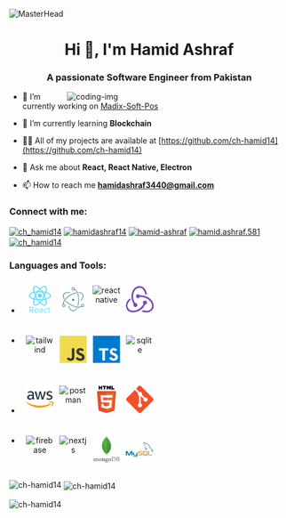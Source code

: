 ![MasterHead](https://indoanalytica.com/static/images/bannerr.gif)
<h1 align="center">Hi 👋, I'm Hamid Ashraf</h1>
<h3 align="center">A passionate Software Engineer from Pakistan</h3>

<img align="right" alt="coding-img" width="400" src="https://camo.githubusercontent.com/7de37139d0b4c1ce40865e799b446c0e963a3dd8fb68d239707237c40604fa3d/68747470733a2f2f63646e2e6472696262626c652e636f6d2f75736572732f3733303730332f73637265656e73686f74732f363538313234332f6176656e746f2e676966">



- 🔭 I’m currently working on [Madix-Soft-Pos](https://github.com/madixsoft/pos-app)

- 🌱 I’m currently learning **Blockchain**

- 👨‍💻 All of my projects are available at [https://github.com/ch-hamid14](https://github.com/ch-hamid14)

- 💬 Ask me about **React, React Native, Electron**

- 📫 How to reach me **hamidashraf3440@gmail.com**

<h3 align="left">Connect with me:</h3>
<p align="left">
<a href="https://twitter.com/ch_hamid14" target="blank"><img align="center" src="https://raw.githubusercontent.com/rahuldkjain/github-profile-readme-generator/master/src/images/icons/Social/twitter.svg" alt="ch_hamid14" height="30" width="40" /></a>
<a href="https://linkedin.com/in/hamidashraf14" target="blank"><img align="center" src="https://raw.githubusercontent.com/rahuldkjain/github-profile-readme-generator/master/src/images/icons/Social/linked-in-alt.svg" alt="hamidashraf14" height="30" width="40" /></a>
<a href="https://stackoverflow.com/users/hamid-ashraf" target="blank"><img align="center" src="https://raw.githubusercontent.com/rahuldkjain/github-profile-readme-generator/master/src/images/icons/Social/stack-overflow.svg" alt="hamid-ashraf" height="30" width="40" /></a>
<a href="https://fb.com/hamid.ashraf.581" target="blank"><img align="center" src="https://raw.githubusercontent.com/rahuldkjain/github-profile-readme-generator/master/src/images/icons/Social/facebook.svg" alt="hamid.ashraf.581" height="30" width="40" /></a>
<a href="https://instagram.com/ch_hamid14" target="blank"><img align="center" src="https://raw.githubusercontent.com/rahuldkjain/github-profile-readme-generator/master/src/images/icons/Social/instagram.svg" alt="ch_hamid14" height="30" width="40" /></a>
</p>

<h3 align="left">Languages and Tools:</h3>
<ul align="center" style="list-style-type: disc; padding-left: 20px;">
  <li style="margin-bottom: 20px;">
    <div style="display: flex; flex-wrap: wrap; gap: 10px; padding: 10px;">
      <img src="https://raw.githubusercontent.com/devicons/devicon/master/icons/react/react-original-wordmark.svg" alt="react" width="50" height="50"/>
      <img src="https://raw.githubusercontent.com/devicons/devicon/master/icons/electron/electron-original.svg" alt="electron" width="50" height="50"/>
      <img src="https://reactnative.dev/img/header_logo.svg" alt="reactnative" width="50" height="50"/>
      <img src="https://raw.githubusercontent.com/devicons/devicon/master/icons/redux/redux-original.svg" alt="redux" width="50" height="50"/>
    </div>
  </li>
  <li style="margin-bottom: 20px;">
    <div style="display: flex; flex-wrap: wrap; gap: 10px; padding: 10px;">
      <img src="https://www.vectorlogo.zone/logos/tailwindcss/tailwindcss-icon.svg" alt="tailwind" width="50" height="50"/>
      <img src="https://raw.githubusercontent.com/devicons/devicon/master/icons/javascript/javascript-original.svg" alt="javascript" width="50" height="50"/>
      <img src="https://raw.githubusercontent.com/devicons/devicon/master/icons/typescript/typescript-original.svg" alt="typescript" width="50" height="50"/>
      <img src="https://www.vectorlogo.zone/logos/sqlite/sqlite-icon.svg" alt="sqlite" width="50" height="50"/>
    </div>
  </li>
  <li style="margin-bottom: 20px;">
    <div style="display: flex; flex-wrap: wrap; gap: 10px; padding: 10px;">
      <img src="https://raw.githubusercontent.com/devicons/devicon/master/icons/amazonwebservices/amazonwebservices-original-wordmark.svg" alt="aws" width="50" height="50"/>
      <img src="https://www.vectorlogo.zone/logos/getpostman/getpostman-icon.svg" alt="postman" width="50" height="50"/>
      <img src="https://raw.githubusercontent.com/devicons/devicon/master/icons/html5/html5-original-wordmark.svg" alt="html5" width="50" height="50"/>
      <img src="https://raw.githubusercontent.com/devicons/devicon/master/icons/git/git-original.svg" alt="git" width="50" height="50"/>
    </div>
  </li>
  <li style="margin-bottom: 20px;">
    <div style="display: flex; flex-wrap: wrap; gap: 10px; padding: 10px;">
      <img src="https://www.vectorlogo.zone/logos/firebase/firebase-icon.svg" alt="firebase" width="50" height="50"/>
      <img src="https://cdn.worldvectorlogo.com/logos/nextjs-2.svg" alt="nextjs" width="50" height="50"/>
      <img src="https://raw.githubusercontent.com/devicons/devicon/master/icons/mongodb/mongodb-original-wordmark.svg" alt="mongodb" width="50" height="50"/>
      <img src="https://raw.githubusercontent.com/devicons/devicon/master/icons/mysql/mysql-original-wordmark.svg" alt="mysql" width="50" height="50"/>
    </div>
  </li>
</ul>




<p><img align="left" src="https://github-readme-stats.vercel.app/api/top-langs?username=ch-hamid14&show_icons=true&locale=en&layout=compact" alt="ch-hamid14" /></p>

<p>&nbsp;<img align="center" src="https://github-readme-stats.vercel.app/api?username=ch-hamid14&show_icons=true&locale=en" alt="ch-hamid14" /></p>

<p><img align="center" src="https://github-readme-streak-stats.herokuapp.com/?user=ch-hamid14&" alt="ch-hamid14" /></p>
